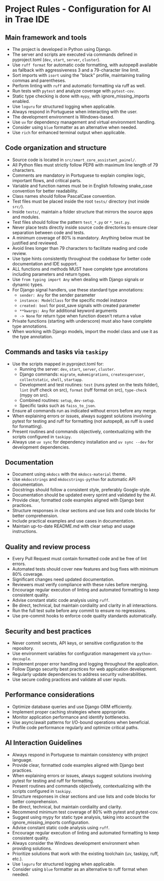 # Project Rules - Configuration for AI in Trae IDE

## Main framework and tools
- The project is developed in Python using Django.
- The server and scripts are executed via commands defined in pyproject.toml (`dev`, `start`, `server`, `cluster`).
- Use `ruff format` for automatic code formatting, with autopep8 available as fallback with aggressiveness 3 and a 79-character line limit.
- Sort imports with `isort` using the "black" profile, maintaining trailing commas and parentheses.
- Perform linting with `ruff` and automatic formatting via ruff as well.
- Run tests with `pytest` and analyze coverage with `pytest-cov`.
- Static type checking is done with `mypy`, with ignore_missing_imports enabled.
- Use `loguru` for structured logging when applicable.
- Always respond in Portuguese when interacting with the user.
- The development environment is Windows-based.
- Use `uv` for dependency management and virtual environment handling.
- Consider using `blue` formatter as an alternative when needed.
- Use `rich` for enhanced terminal output when applicable.

## Code organization and structure
- Source code is located in `src/smart_core_assistant_painel/`.
- All Python files must strictly follow PEP8 with maximum line length of 79 characters.
- Comments are mandatory in Portuguese to explain complex logic, important flows, and critical parts.
- Variable and function names must be in English following snake_case convention for better readability.
- Class names should follow PascalCase convention.
- Test files must be placed inside the root `tests/` directory (not inside `src/`).
- Inside `tests/`, maintain a folder structure that mirrors the source apps and modules.
- Test files should follow the pattern `test_*.py` or `*_test.py`.
- Never place tests directly inside source code directories to ensure clear separation between code and tests.
- A minimum coverage of 80% is mandatory. Anything below must be justified and reviewed.
- Avoid lines longer than 79 characters to facilitate reading and code review.
- Use type hints consistently throughout the codebase for better code documentation and IDE support.
- ALL functions and methods MUST have complete type annotations including parameters and return types.
- Use `from typing import Any` when dealing with Django signals or dynamic types.
- For Django signal handlers, use these standard type annotations:
  - `sender: Any` for the sender parameter
  - `instance: ModelClass` for the specific model instance
  - `created: bool` for post_save signals with created parameter
  - `**kwargs: Any` for additional keyword arguments
  - `-> None` for return type when function doesn't return a value
- Private functions (starting with underscore) must also have complete type annotations.
- When working with Django models, import the model class and use it as the type annotation.

## Commands and tasks via `taskipy`
- Use the scripts mapped in pyproject.toml for:
  - Running the server: `dev`, `start`, `server`, `cluster`.
  - Django commands: `migrate`, `makemigrations`, `createsuperuser`, `collectstatic`, `shell`, `startapp`.
  - Development and test routines: `test` (runs pytest on the tests folder), `lint` (ruff check on src), `format` (ruff format on src), `type-check` (mypy on src).
  - Combined routines: `setup`, `dev-setup`.
  - Specific tasks such as `faiss_to_json`.
- Ensure all commands run as indicated without errors before any merge.
- When explaining errors or issues, always suggest solutions involving pytest for testing and ruff for formatting (not autopep8, as ruff is used for formatting).
- Present routines and commands objectively, contextualizing with the scripts configured in `taskipy`.
- Always use `uv sync` for dependency installation and `uv sync --dev` for development dependencies.

## Documentation
- Document using `mkdocs` with the `mkdocs-material` theme.
- Use `mkdocstrings` and `mkdocstrings-python` for automatic API documentation.
- Docstrings should follow a consistent style, preferably Google-style.
- Documentation should be updated every sprint and validated by the AI.
- Provide clear, formatted code examples aligned with Django best practices.
- Structure responses in clear sections and use lists and code blocks for better comprehension.
- Include practical examples and use cases in documentation.
- Maintain up-to-date README.md with clear setup and usage instructions.

## Quality and review process
- Every Pull Request must contain formatted code and be free of lint errors.
- Automated tests should cover new features and bug fixes with minimum 80% coverage.
- Significant changes need updated documentation.
- Reviewers must verify compliance with these rules before merging.
- Encourage regular execution of linting and automated formatting to keep consistent quality.
- Advise constant static code analysis using `ruff`.
- Be direct, technical, but maintain cordiality and clarity in all interactions.
- Run the full test suite before any commit to ensure no regressions.
- Use pre-commit hooks to enforce code quality standards automatically.

## Security and best practices
- Never commit secrets, API keys, or sensitive configuration to the repository.
- Use environment variables for configuration management via `python-decouple`.
- Implement proper error handling and logging throughout the application.
- Follow Django security best practices for web application development.
- Regularly update dependencies to address security vulnerabilities.
- Use secure coding practices and validate all user inputs.

## Performance considerations
- Optimize database queries and use Django ORM efficiently.
- Implement proper caching strategies where appropriate.
- Monitor application performance and identify bottlenecks.
- Use async/await patterns for I/O-bound operations when beneficial.
- Profile code performance regularly and optimize critical paths.

## AI Interaction Guidelines
- Always respond in Portuguese to maintain consistency with project language.
- Provide clear, formatted code examples aligned with Django best practices.
- When explaining errors or issues, always suggest solutions involving pytest for testing and ruff for formatting.
- Present routines and commands objectively, contextualizing with the scripts configured in `taskipy`.
- Structure responses in clear sections and use lists and code blocks for better comprehension.
- Be direct, technical, but maintain cordiality and clarity.
- Recommend minimum test coverage of 80% with pytest and pytest-cov.
- Suggest using mypy for static type analysis, taking into account the ignore_missing_imports configuration.
- Advise constant static code analysis using `ruff`.
- Encourage regular execution of linting and automated formatting to keep consistent quality.
- Always consider the Windows development environment when providing solutions.
- Prioritize solutions that work with the existing toolchain (uv, taskipy, ruff, etc.).
- Use `loguru` for structured logging when applicable.
- Consider using `blue` formatter as an alternative to ruff format when needed.